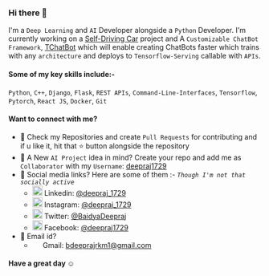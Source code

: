 ### Hi there 👋

I'm a `Deep Learning` and `AI` Developer alongside a `Python` Developer. I'm currently working on a [Self-Driving Car](https://github.com/deepraj1729/Self-Driving-Cars) project and A `Customizable ChatBot Framework`, [TChatBot](https://github.com/deepraj1729/TChatBot) which will enable creating ChatBots faster which trains with any `architecture` and deploys to `Tensorflow-Serving` callable with `APIs`.

#### Some of my key skills include:- 

`Python`, `C++`, `Django`, `Flask`, `REST APIs`, `Command-Line-Interfaces`, `Tensorflow`, `Pytorch`, `React JS`, `Docker`, `Git`

#### Want to connect with me?
- 🔭 Check my Repositories and create `Pull Requests` for contributing and if u like it, hit that ⭐ button alongside the repository
- 🌱 A New `AI Project` idea in mind? Create your repo and add me as `Collaborator` with my `Username`: [deepraj1729](https://github.com/deepraj1729/)
- 👯 Social media links? Here are some of them :-  *`Though I'm not that socially active`*
  - <img src="https://img.icons8.com/color/50/000000/linkedin.png" height = "20" width = "20"/> Linkedin: [@deepraj_1729](https://www.linkedin.com/in/deep1729)
  - <img src="https://img.icons8.com/fluent/48/000000/instagram-new.png" height = "20" width = "20"/> Instagram: [@deepraj_1729](https://www.instagram.com/deepraj_1729)  
  - <img src="https://img.icons8.com/color/48/000000/twitter-squared.png" height = "20" width = "20"/> Twitter: [@BaidyaDeepraj](https://twitter.com/BaidyaDeepraj)
  - <img src="https://img.icons8.com/color/48/000000/facebook.png" height = "20" width = "20"/> Facebook: [@deepraj1729](https://www.facebook.com/deepraj1729)  
- 🤔 Email id?
  - <img src="https://img.icons8.com/color/48/000000/gmail.png"  height = "15" width = "17"/> Gmail: [bdeeprajrkm1@gmail.com](bdeeprajrkm1@gmail.com)

#### Have a great day ☺️


